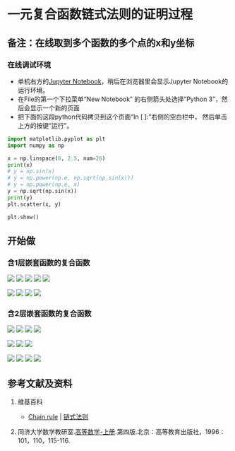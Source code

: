 # 一元复合函数链式法则的证明过程

## 备注：在线取到多个函数的多个点的x和y坐标

### 在线调试环境

- 单机右方的[Jupyter Notebook](https://mybinder.org/v2/gh/ipython/ipython-in-depth/master?filepath=binder/Index.ipynb)，稍后在浏览器里会显示Jupyter Notebook的运行环境。
- 在File的第一个下拉菜单“New Notebook” 的右侧箭头处选择“Python 3”，然后会显示一个新的页面
- 把下面的这段python代码拷贝到这个页面“In [ ]:”右侧的空白栏中， 然后单击上方的按键“运行”。

```python
import matplotlib.pyplot as plt
import numpy as np

x = np.linspace(0, 2.5, num=26)
print(x)
# y = np.sin(x)  
# y = np.power(np.e, np.sqrt(np.sin(x)))
# y = np.power(np.e, x)
y = np.sqrt(np.sin(x))
print(y)
plt.scatter(x, y)

plt.show()
```

## 开始做

### 含1层嵌套函数的复合函数

![](/images/微分/导数的计算方法和运算法则/链式法则/一元复合函数链式法则的证明过程/1a1.jpg)
![](/images/微分/导数的计算方法和运算法则/链式法则/一元复合函数链式法则的证明过程/1a2.jpg)
![](/images/微分/导数的计算方法和运算法则/链式法则/一元复合函数链式法则的证明过程/1a3.jpg)
![](/images/微分/导数的计算方法和运算法则/链式法则/一元复合函数链式法则的证明过程/1a4.jpg)
![](/images/微分/导数的计算方法和运算法则/链式法则/一元复合函数链式法则的证明过程/1a5.jpg)

![](/images/微分/导数的计算方法和运算法则/链式法则/一元复合函数链式法则的证明过程/2a1.jpg)
![](/images/微分/导数的计算方法和运算法则/链式法则/一元复合函数链式法则的证明过程/2a2.jpg)
![](/images/微分/导数的计算方法和运算法则/链式法则/一元复合函数链式法则的证明过程/2a3.jpg)
![](/images/微分/导数的计算方法和运算法则/链式法则/一元复合函数链式法则的证明过程/2a4.jpg)

### 含2层嵌套函数的复合函数

![](/images/微分/导数的计算方法和运算法则/链式法则/一元复合函数链式法则的证明过程/3a1.jpg)
![](/images/微分/导数的计算方法和运算法则/链式法则/一元复合函数链式法则的证明过程/3a2.jpg)
![](/images/微分/导数的计算方法和运算法则/链式法则/一元复合函数链式法则的证明过程/3a3.jpg)
![](/images/微分/导数的计算方法和运算法则/链式法则/一元复合函数链式法则的证明过程/3a4.jpg)

![](/images/微分/导数的计算方法和运算法则/链式法则/一元复合函数链式法则的证明过程/4a1.jpg)
![](/images/微分/导数的计算方法和运算法则/链式法则/一元复合函数链式法则的证明过程/4a2.jpg)
![](/images/微分/导数的计算方法和运算法则/链式法则/一元复合函数链式法则的证明过程/4a3.jpg)

![](/images/微分/导数的计算方法和运算法则/链式法则/一元复合函数链式法则的证明过程/5a1.jpg)
![](/images/微分/导数的计算方法和运算法则/链式法则/一元复合函数链式法则的证明过程/5a2.jpg)
![](/images/微分/导数的计算方法和运算法则/链式法则/一元复合函数链式法则的证明过程/5a3.jpg)
![](/images/微分/导数的计算方法和运算法则/链式法则/一元复合函数链式法则的证明过程/5a4.jpg)

## 参考文献及资料

1. 维基百科
	- [Chain rule](https://en.wikipedia.org/wiki/Chain_rule) | [链式法则](https://zh.wikipedia.org/wiki/链式法则)

2. 同济大学数学教研室.[高等数学-上册](https://detail.tmall.com/item.htm?spm=a220m.1000858.1000725.11.358a145bh95YZH&id=525254070529&areaId=110100&user_id=2356231674&cat_id=2&is_b=1&rn=3cfc7caa2a990298c838db640f17fc44).第四版.北京：高等教育出版社，1996：101，110，115-116.

